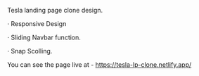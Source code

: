 Tesla landing page clone design.

· Responsive Design

· Sliding Navbar function.

· Snap Scolling.

You can see the page live at - https://tesla-lp-clone.netlify.app/
